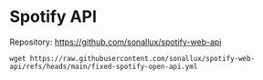 # Spotify API

Repository: https://github.com/sonallux/spotify-web-api

```
wget https://raw.githubusercontent.com/sonallux/spotify-web-api/refs/heads/main/fixed-spotify-open-api.yml
```
